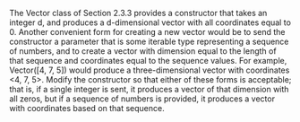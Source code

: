 The Vector class of Section 2.3.3 provides a constructor that takes an
integer d, and produces a d-dimensional vector with all coordinates
equal to 0. Another convenient form for creating a new vector would be
to send the constructor a parameter that is some iterable type
representing a sequence of numbers, and to create a vector with
dimension equal to the length of that sequence and coordinates equal to
the sequence values. For example, Vector(\[4, 7, 5\]) would produce a
three-dimensional vector with coordinates <4, 7, 5>. Modify the
constructor so that either of these forms is acceptable; that is, if a
single integer is sent, it produces a vector of that dimension with all
zeros, but if a sequence of numbers is provided, it produces a vector
with coordinates based on that sequence.
